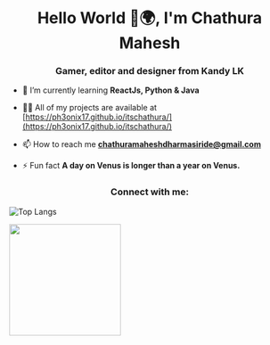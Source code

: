 <h1 align="center">Hello World 👋🌍, I'm Chathura Mahesh</h1>
<h3 align="center">Gamer, editor and designer from Kandy LK</h3>

- 🌱 I’m currently learning **ReactJs, Python & Java**

- 👨‍💻 All of my projects are available at [https://ph3onix17.github.io/itschathura/](https://ph3onix17.github.io/itschathura/)

- 📫 How to reach me **chathuramaheshdharmasiride@gmail.com**

- ⚡ Fun fact **A day on Venus is longer than a year on Venus.**

<h3 align="center">Connect with me:</h3>


![Top Langs](https://github-readme-stats.vercel.app/api/top-langs/?username=ph3onix17&theme=tokyonight)

 <img height="200" src="https://media1.tenor.com/m/tn8tAaDBWu4AAAAd/aki-and-pawpaw-thinking.gif"  />


